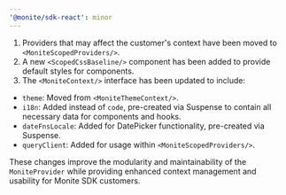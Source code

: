 ```yaml
---
'@monite/sdk-react': minor
---
```


1.  Providers that may affect the customer's context have been moved to `<MoniteScopedProviders/>`.
2.  A new `<ScopedCssBaseline/>` component has been added to provide default styles for components.
3.  The `<MoniteContext/>` interface has been updated to include:
  -   `theme`: Moved from `<MoniteThemeContext/>`.
  -   `i18n`: Added instead of `code`, pre-created via Suspense to contain all necessary data for components and hooks.
  -   `dateFnsLocale`: Added for DatePicker functionality, pre-created via Suspense.
  -   `queryClient`: Added for usage within `<MoniteScopedProviders/>`.

These changes improve the modularity and maintainability of the `MoniteProvider` while providing enhanced context management and usability for Monite SDK customers.
